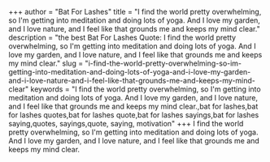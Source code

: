 +++
author = "Bat For Lashes"
title = "I find the world pretty overwhelming, so I'm getting into meditation and doing lots of yoga. And I love my garden, and I love nature, and I feel like that grounds me and keeps my mind clear."
description = "the best Bat For Lashes Quote: I find the world pretty overwhelming, so I'm getting into meditation and doing lots of yoga. And I love my garden, and I love nature, and I feel like that grounds me and keeps my mind clear."
slug = "i-find-the-world-pretty-overwhelming-so-im-getting-into-meditation-and-doing-lots-of-yoga-and-i-love-my-garden-and-i-love-nature-and-i-feel-like-that-grounds-me-and-keeps-my-mind-clear"
keywords = "I find the world pretty overwhelming, so I'm getting into meditation and doing lots of yoga. And I love my garden, and I love nature, and I feel like that grounds me and keeps my mind clear.,bat for lashes,bat for lashes quotes,bat for lashes quote,bat for lashes sayings,bat for lashes saying,quotes, sayings,quote, saying, motivation"
+++
I find the world pretty overwhelming, so I'm getting into meditation and doing lots of yoga. And I love my garden, and I love nature, and I feel like that grounds me and keeps my mind clear.
